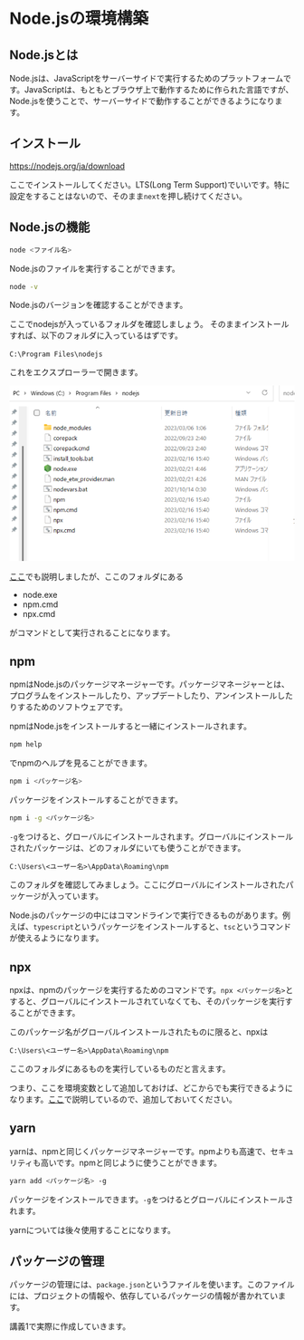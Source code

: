 # Node.jsの環境構築

## Node.jsとは

Node.jsは、JavaScriptをサーバーサイドで実行するためのプラットフォームです。JavaScriptは、もともとブラウザ上で動作するために作られた言語ですが、Node.jsを使うことで、サーバーサイドで動作することができるようになります。

## インストール

https://nodejs.org/ja/download

ここでインストールしてください。LTS(Long Term Support)でいいです。特に設定をすることはないので、そのまま`next`を押し続けてください。

## Node.jsの機能

```bash
node <ファイル名>
```
Node.jsのファイルを実行することができます。

```bash
node -v
```
Node.jsのバージョンを確認することができます。

ここでnodejsが入っているフォルダを確認しましょう。
そのままインストールすれば、以下のフォルダに入っているはずです。

`C:\Program Files\nodejs`

これをエクスプローラーで開きます。

![Alt text](image-6.png)


[ここ](./pc2.md#環境変数)でも説明しましたが、ここのフォルダにある

- node.exe
- npm.cmd
- npx.cmd

がコマンドとして実行されることになります。

## npm

npmはNode.jsのパッケージマネージャーです。パッケージマネージャーとは、プログラムをインストールしたり、アップデートしたり、アンインストールしたりするためのソフトウェアです。

npmはNode.jsをインストールすると一緒にインストールされます。

```bash
npm help
```

でnpmのヘルプを見ることができます。

```bash
npm i <パッケージ名>
```

パッケージをインストールすることができます。

```bash
npm i -g <パッケージ名>
```

`-g`をつけると、グローバルにインストールされます。グローバルにインストールされたパッケージは、どのフォルダにいても使うことができます。

`C:\Users\<ユーザー名>\AppData\Roaming\npm`

このフォルダを確認してみましょう。ここにグローバルにインストールされたパッケージが入っています。

Node.jsのパッケージの中にはコマンドラインで実行できるものがあります。例えば、`typescript`というパッケージをインストールすると、`tsc`というコマンドが使えるようになります。

## npx

npxは、npmのパッケージを実行するためのコマンドです。`npx <パッケージ名>`とすると、グローバルにインストールされていなくても、そのパッケージを実行することができます。

このパッケージ名がグローバルインストールされたものに限ると、npxは

`C:\Users\<ユーザー名>\AppData\Roaming\npm`

ここのフォルダにあるものを実行しているものだと言えます。

つまり、ここを環境変数として追加しておけば、どこからでも実行できるようになります。[ここ](./pc2.md#環境変数の変更方法)で説明しているので、追加しておいてください。

## yarn

yarnは、npmと同じくパッケージマネージャーです。npmよりも高速で、セキュリティも高いです。npmと同じように使うことができます。

```bash
yarn add <パッケージ名> -g
```

パッケージをインストールできます。`-g`をつけるとグローバルにインストールされます。

yarnについては後々使用することになります。

## パッケージの管理

パッケージの管理には、`package.json`というファイルを使います。このファイルには、プロジェクトの情報や、依存しているパッケージの情報が書かれています。

講義1で実際に作成していきます。